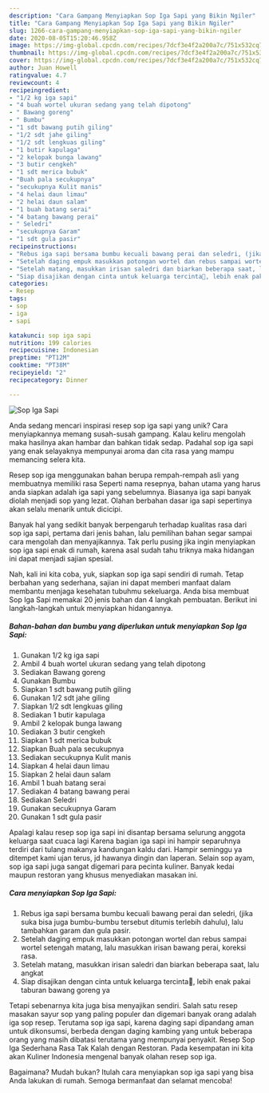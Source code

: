 ```yaml
---
description: "Cara Gampang Menyiapkan Sop Iga Sapi yang Bikin Ngiler"
title: "Cara Gampang Menyiapkan Sop Iga Sapi yang Bikin Ngiler"
slug: 1266-cara-gampang-menyiapkan-sop-iga-sapi-yang-bikin-ngiler
date: 2020-08-05T15:20:46.958Z
image: https://img-global.cpcdn.com/recipes/7dcf3e4f2a200a7c/751x532cq70/sop-iga-sapi-foto-resep-utama.jpg
thumbnail: https://img-global.cpcdn.com/recipes/7dcf3e4f2a200a7c/751x532cq70/sop-iga-sapi-foto-resep-utama.jpg
cover: https://img-global.cpcdn.com/recipes/7dcf3e4f2a200a7c/751x532cq70/sop-iga-sapi-foto-resep-utama.jpg
author: Juan Howell
ratingvalue: 4.7
reviewcount: 4
recipeingredient:
- "1/2 kg iga sapi"
- "4 buah wortel ukuran sedang yang telah dipotong"
- " Bawang goreng"
- " Bumbu"
- "1 sdt bawang putih giling"
- "1/2 sdt jahe giling"
- "1/2 sdt lengkuas giling"
- "1 butir kapulaga"
- "2 kelopak bunga lawang"
- "3 butir cengkeh"
- "1 sdt merica bubuk"
- "Buah pala secukupnya"
- "secukupnya Kulit manis"
- "4 helai daun limau"
- "2 helai daun salam"
- "1 buah batang serai"
- "4 batang bawang perai"
- " Seledri"
- "secukupnya Garam"
- "1 sdt gula pasir"
recipeinstructions:
- "Rebus iga sapi bersama bumbu kecuali bawang perai dan seledri, (jika suka bisa juga bumbu-bumbu tersebut ditumis terlebih dahulu), lalu tambahkan garam dan gula pasir."
- "Setelah daging empuk masukkan potongan wortel dan rebus sampai wortel setengah matang, lalu masukkan irisan bawang perai, koreksi rasa."
- "Setelah matang, masukkan irisan saledri dan biarkan beberapa saat, lalu angkat"
- "Siap disajikan dengan cinta untuk keluarga tercinta🥰, lebih enak pakai taburan bawang goreng ya"
categories:
- Resep
tags:
- sop
- iga
- sapi

katakunci: sop iga sapi 
nutrition: 199 calories
recipecuisine: Indonesian
preptime: "PT12M"
cooktime: "PT38M"
recipeyield: "2"
recipecategory: Dinner

---
```



![Sop Iga Sapi](https://img-global.cpcdn.com/recipes/7dcf3e4f2a200a7c/751x532cq70/sop-iga-sapi-foto-resep-utama.jpg)

Anda sedang mencari inspirasi resep sop iga sapi yang unik? Cara menyiapkannya memang susah-susah gampang. Kalau keliru mengolah maka hasilnya akan hambar dan bahkan tidak sedap. Padahal sop iga sapi yang enak selayaknya mempunyai aroma dan cita rasa yang mampu memancing selera kita.

Resep sop iga menggunakan bahan berupa rempah-rempah asli yang membuatnya memiliki rasa Seperti nama resepnya, bahan utama yang harus anda siapkan adalah iga sapi yang sebelumnya. Biasanya iga sapi banyak diolah menjadi sop yang lezat. Olahan berbahan dasar iga sapi sepertinya akan selalu menarik untuk dicicipi.

Banyak hal yang sedikit banyak berpengaruh terhadap kualitas rasa dari sop iga sapi, pertama dari jenis bahan, lalu pemilihan bahan segar sampai cara mengolah dan menyajikannya. Tak perlu pusing jika ingin menyiapkan sop iga sapi enak di rumah, karena asal sudah tahu triknya maka hidangan ini dapat menjadi sajian spesial.


Nah, kali ini kita coba, yuk, siapkan sop iga sapi sendiri di rumah. Tetap berbahan yang sederhana, sajian ini dapat memberi manfaat dalam membantu menjaga kesehatan tubuhmu sekeluarga. Anda bisa membuat Sop Iga Sapi memakai 20 jenis bahan dan 4 langkah pembuatan. Berikut ini langkah-langkah untuk menyiapkan hidangannya.

<!--inarticleads1-->

##### Bahan-bahan dan bumbu yang diperlukan untuk menyiapkan Sop Iga Sapi:

1. Gunakan 1/2 kg iga sapi
1. Ambil 4 buah wortel ukuran sedang yang telah dipotong
1. Sediakan  Bawang goreng
1. Gunakan  Bumbu
1. Siapkan 1 sdt bawang putih giling
1. Gunakan 1/2 sdt jahe giling
1. Siapkan 1/2 sdt lengkuas giling
1. Sediakan 1 butir kapulaga
1. Ambil 2 kelopak bunga lawang
1. Sediakan 3 butir cengkeh
1. Siapkan 1 sdt merica bubuk
1. Siapkan Buah pala secukupnya
1. Sediakan secukupnya Kulit manis
1. Siapkan 4 helai daun limau
1. Siapkan 2 helai daun salam
1. Ambil 1 buah batang serai
1. Sediakan 4 batang bawang perai
1. Sediakan  Seledri
1. Gunakan secukupnya Garam
1. Gunakan 1 sdt gula pasir


Apalagi kalau resep sop iga sapi ini disantap bersama selurung anggota keluarga saat cuaca lagi Karena bagian iga sapi ini hampir separuhnya terdiri dari tulang makanya kandungan kaldu dari. Hampir seminggu ya ditempet kami ujan terus, jd hawanya dingin dan laperan. Selain sop ayam, sop iga sapi juga sangat digemari para pecinta kuliner. Banyak kedai maupun restoran yang khusus menyediakan masakan ini. 

<!--inarticleads2-->

##### Cara menyiapkan Sop Iga Sapi:

1. Rebus iga sapi bersama bumbu kecuali bawang perai dan seledri, (jika suka bisa juga bumbu-bumbu tersebut ditumis terlebih dahulu), lalu tambahkan garam dan gula pasir.
1. Setelah daging empuk masukkan potongan wortel dan rebus sampai wortel setengah matang, lalu masukkan irisan bawang perai, koreksi rasa.
1. Setelah matang, masukkan irisan saledri dan biarkan beberapa saat, lalu angkat
1. Siap disajikan dengan cinta untuk keluarga tercinta🥰, lebih enak pakai taburan bawang goreng ya


Tetapi sebenarnya kita juga bisa menyajikan sendiri. Salah satu resep masakan sayur sop yang paling populer dan digemari banyak orang adalah iga sop resep. Terutama sop iga sapi, karena daging sapi dipandang aman untuk dikonsumsi, berbeda dengan daging kambing yang untuk beberapa orang yang masih dibatasi terutama yang mempunyai penyakit. Resep Sop Iga Sederhana Rasa Tak Kalah dengan Restoran. Pada kesempatan ini kita akan Kuliner Indonesia mengenal banyak olahan resep sop iga. 

Bagaimana? Mudah bukan? Itulah cara menyiapkan sop iga sapi yang bisa Anda lakukan di rumah. Semoga bermanfaat dan selamat mencoba!
